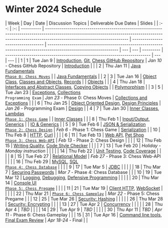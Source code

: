 # Winter 2024 Schedule

| Week | Day | Date       | Discussion Topics                                                                                                                                                                                     | Deliverable Due Dates              | Slides                                                                                                            |
| :--: | :-: | ---------- | ----------------------------------------------------------------------------------------------------------------------------------------------------------------------------------------------------- | ---------------------------------- | ----------------------------------------------------------------------------------------------------------------- | --- | --- | --------- | ------------------------------------------------------------------------ | --- | --- |
|  1   |  1  | Tue Jan 9  | [Introduction](../instruction/introduction/introduction.md), [Git](../instruction/git/git.md), [Chess GitHub Repository](../chess/chess-github-repository/chess-github-repository.md)                 | _Jan 10_ - Chess GitHub Repository | [Introduction](https://docs.google.com/presentation/d/1hV2h_kNk6dOdod_n4ps6Fv9iHS8QYbITv4sg27U600w)               |
|      |  2  | Thu Jan 11 | [Java Fundamentals](../instruction/java-fundamentals/java-fundamentals.md)<br/>[`Phase 0: Chess Moves`](../chess/0-chess-moves/chess-moves.md)                                                        |                                    | [Java Fundamentals](https://docs.google.com/presentation/d/1SPIGPSSajy0CMh2b5nucOCAhAkXtRPkUgtewQh3tqZw)          |
|  2   |  3  | Tue Jan 16 | [Object Class](../instruction/java-object-class/java-object-class.md), [Classes and Objects](../instruction/classes-and-objects/classes-and-objects.md), [Records](../instruction/records/records.md) |                                    | [Objects](https://docs.google.com/presentation/d/1-sGH73aNqlKM_ONUi6urI8h3buSkISBY4o1T7ph7jKw)                    |
|      |  4  | Thu Jan 18 | [Interfaces and Abstract Classes](../instruction/interfaces-abstract-classes/interfaces-and-abstract-classes.md), [Copying Objects](../instruction/copying-objects/copying-objects.md)                |                                    | [Polymorphism](https://docs.google.com/presentation/d/15mC8spOF9Y_pfPlUZfEg7qH_VUB2E6rEnmBwGd_Ac2g)               |
|  3   |  5  | Tue Jan 23 | [Exceptions](../instruction/exceptions/exceptions.md), [Collections](../instruction/collections/collections.md)<br/>`Programming Exam`                                                                | _Jan 23_ - Phase 0: Chess Moves    | [Collections and Exceptions](https://docs.google.com/presentation/d/14-QmgQznammEe-QbN8uvpL4OyywLdGDNeEYzxLoH62g) |
|      |  6  | Thu Jan 25 | [Object Oriented Design](../instruction/object-oriented-design/object-oriented-design.md), [Design Principles](../instruction/design-principles/design-principles.md)                                 | _Jan 26_ - Programming Exam        | [Design](https://docs.google.com/presentation/d/1JGnm9YViJkXa0Ic32VaLU4-pFk51o13TDfZnwkL-uJs)                     |
|  4   |  7  | Tue Jan 30 | [Inner Classes](../instruction/inner-classes/inner-classes.md), [Lambdas](../instruction/lambdas/lambdas.md)<br/>[`Phase 1: Chess Game`](../chess/1-chess-game/chess-game.md)                         |                                    | [Inner Classes](https://docs.google.com/presentation/d/1PSfmZh1kLuMZHJIyuWYBogRNu9H05-ycocfdxd6rpGM)              |
|      |  8  | Thu Feb 1  | [Input/Output](../instruction/io/io.md), [Generics](../instruction/generics/generics.md)                                                                                                              |                                    | [IO & Generics](https://docs.google.com/presentation/d/1U8kYn3LBTQ7TOO-wMa01Dj6S4m44CA2woJcJ9Rn98M4)              |
|  5   |  9  | Tue Feb 6  | [JSON & Serialization](../instruction/json/json.md)<br/>[`Phase 2: Chess Design`](../chess/2-server-design/)                                                                                          | _Feb 6_ - Phase 1: Chess Game      | [Serialization](https://docs.google.com/presentation/d/1JnN0E-3P21VXCxW9Vz7Ugv2incM48brNTu8xOJRuS9Q)              |     | 10  | Thu Feb 8 | [HTTP](../instruction/http/http.md), [Curl](../instruction/curl/curl.md) |     |     |
|  6   | 11  | Tue Feb 13 | [Web API](../instruction/web-api/web-api.md), [Pet Shop](../petshop/petshop.md)<br/>[`Phase 3: Chess Web-API`](../chess/3-web-api/web-api.md)                                                         | _Feb 13_ - Phase 2: Chess Design   |                                                                                                                   |
|      | 12  | Thu Feb 15 | [Writing Quality](../instruction/quality-code/quality-code.md), [Code Style Checker](../instruction/style-checker/style-checker.md)                                                                   |                                    |                                                                                                                   |
|  7   | 13  | Tue Feb 20 | _Holiday - Monday instruction_                                                                                                                                                                        |                                    |                                                                                                                   |
|      | 14  | Thu Feb 22 | [Unit Testing](../instruction/unit-testing/unit-testing.md), [Code Coverage](../instruction/code-coverage/code-coverage.md)                                                                           |                                    |                                                                                                                   |
|  8   | 15  | Tue Feb 27 | [Relational Model](../instruction/db-model/db-model.md)                                                                                                                                               | _Feb 27_ - Phase 3: Chess Web-API  |                                                                                                                   |
|      | 16  | Thu Feb 29 | [MySQL](../instruction/mysql/mysql.md), [SQL](../instruction/db-sql/db-sql.md)<br/>[`Phase 4: Chess Database`](../chess/4-database/database.md)                                                       |                                    |                                                                                                                   |
|  9   | 17  | Tue Mar 5  | [JDBC](../instruction/db-jdbc/db-jdbc.md)                                                                                                                                                             |                                    |                                                                                                                   |
|      | 18  | Thu Mar 7  | [Securing Passwords](../instruction/securing-passwords/securing-passwords.md)                                                                                                                         | _Mar 7_ - Phase 4: Chess Database  |                                                                                                                   |
|  10  | 19  | Tue Mar 12 | [Logging](../instruction/logging/logging.md), [Debugging](../instruction/debugging/debugging.md), [Defensive Programming](../instruction/defensive-programming/defensive-programming.md)              |                                    |                                                                                                                   |
|      | 20  | Thu Mar 14 | [Console UI](../instruction/console-ui/console-ui.md)<br/>[`Phase 5: Chess Pregame`](../chess/5-pregame/pregame.md)                                                                                   |                                    |                                                                                                                   |
|  11  | 21  | Tue Mar 19 | [Client HTTP](../instruction/web-api/web-api.md), [WebSocket](../instruction/websocket/websocket.md)                                                                                                  |                                    |                                                                                                                   |
|      | 22  | Thu Mar 21 | [`Phase 6: Chess Gameplay`](../chess/6-gameplay/gameplay.md)                                                                                                                                          | _Mar 22_ - Phase 5: Chess Pregame  |                                                                                                                   |
|  12  | 25  | Tue Mar 26 | [Security: Hashing](../instruction/computer-security/computer-security.md)                                                                                                                            |                                    |                                                                                                                   |
|      | 26  | Thu Mar 28 | [Security: Encrypting](../instruction/computer-security/computer-security.md)                                                                                                                         |                                    |                                                                                                                   |
|  13  | 27  | Tue Apr 2  | [Concurrency](../instruction/concurrency/concurrency.md)                                                                                                                                              |                                    |                                                                                                                   |
|      | 28  | Thu Apr 4  | _TBD_                                                                                                                                                                                                 |                                    |                                                                                                                   |
|  14  | 29  | Tue Apr 9  | _TBD_                                                                                                                                                                                                 |                                    |                                                                                                                   |
|      | 30  | Thu Apr 11 | _TBD_                                                                                                                                                                                                 | _Apr 11_ - Phase 6: Chess Gameplay |                                                                                                                   |
|  15  | 31  | Tue Apr 16 | [Command line tools](../instruction/command-line-builds/command-line-builds.md), [Final Exam Review](../instruction/final-exam-review/final-exam-review.md)                                           | _Apr 18-24_ - Final                |                                                                                                                   |
